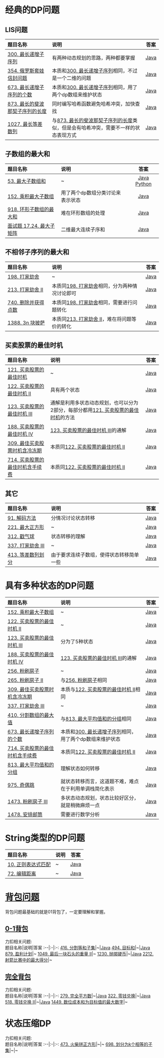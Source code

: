 # 经典的DP问题
## LIS问题
题目名称|说明|答案
:--|:-|:-:
[300. 最长递增子序列](https://leetcode.cn/problems/longest-increasing-subsequence/)|有两种动态规划的思路，两种都要掌握|[Java](../Java/Solution300.java)
[354. 俄罗斯套娃信封问题](https://leetcode.cn/problems/russian-doll-envelopes/)|本质和[300. 最长递增子序列](https://leetcode.cn/problems/longest-increasing-subsequence/)相同，不过是一个二维的问题|[Java](../Java/Solution354.java)
[673. 最长递增子序列的个数](https://leetcode.cn/problems/number-of-longest-increasing-subsequence/)|本质和[300. 最长递增子序列](https://leetcode.cn/problems/longest-increasing-subsequence/)相同，用了两个dp数组来维护状态|[Java](../Java/Solution673.java)
[873. 最长的斐波那契子序列的长度](https://leetcode.cn/problems/length-of-longest-fibonacci-subsequence/)|同时编写哈希函数避免哈希冲突，加快查找|[Java](../Java/Solution873.java)
[1027. 最长等差数列](https://leetcode.cn/problems/longest-arithmetic-subsequence/)|与[873. 最长的斐波那契子序列的长度](https://leetcode.cn/problems/length-of-longest-fibonacci-subsequence/)类似，但是会有哈希冲突，需要不一样的状态表现方式|[Java](../Java/Solution1027.java)

## 子数组的最大和
题目名称|说明|答案
:--|:-|:-:
[53. 最大子数组和](https://leetcode.cn/problems/maximum-subarray/submissions/)|~|[Java](../Java/Solution53.java) [Python](../Python/53.py)
[152. 乘积最大子数组](https://leetcode.cn/problems/maximum-product-subarray/)|用了两个dp数组分类讨论来表示状态|[Java](../Java/Solution152.java)
[918. 环形子数组的最大和](https://leetcode.cn/problems/maximum-sum-circular-subarray/)|难在环形数组的处理|[Java](../Java/Solution918.java)
[面试题 17.24. 最大子矩阵](https://leetcode.cn/problems/max-submatrix-lcci/)|二维最大连续子序和|[Java](../Java/Interview1724.java)

## 不相邻子序列的最大和
题目名称|说明|答案
:--|:-|:-:
[198. 打家劫舍](https://leetcode.cn/problems/house-robber/)|~|[Java](../Java/Solution198.java)
[213. 打家劫舍 II](https://leetcode.cn/problems/house-robber-ii/)|本质同[198. 打家劫舍](https://leetcode.cn/problems/house-robber/)相同，分为两种情况讨论即可|[Java](../Java/Solution213.java)
[740. 删除并获得点数](https://leetcode.cn/problems/delete-and-earn/)|本质同[198. 打家劫舍](https://leetcode.cn/problems/house-robber/)相同，需要进行问题转化|[Java](../Java/Solution740.java)
[1388. 3n 块披萨](https://leetcode.cn/problems/pizza-with-3n-slices/)|本质同[213. 打家劫舍 II](https://leetcode.cn/problems/house-robber-ii/)，难在将问题等价的转化|[Java](../Java/Solution1388.java)

## 买卖股票的最佳时机
题目名称|说明|答案
:--|:-|:-:
[121. 买卖股票的最佳时机](https://leetcode.cn/problems/best-time-to-buy-and-sell-stock/)|~|[Java](../Java/Solution121.java)
[122. 买卖股票的最佳时机 II](https://leetcode.cn/problems/best-time-to-buy-and-sell-stock-ii/)|具有两个状态|[Java](../Java/Solution122.java)
[123. 买卖股票的最佳时机 III](https://leetcode.cn/problems/best-time-to-buy-and-sell-stock-iii/)|通解是利用多状态动态规划，也可以分为2部分，每部分都用[121. 买卖股票的最佳时机](https://leetcode.cn/problems/best-time-to-buy-and-sell-stock/)的方法|[Java](../Java/Solution123.java)
[188. 买卖股票的最佳时机 IV](https://leetcode.cn/problems/best-time-to-buy-and-sell-stock-iv/)|[123. 买卖股票的最佳时机 III](https://leetcode.cn/problems/best-time-to-buy-and-sell-stock-iii/)的通解|[Java](../Java/Solution188.java)
[309. 最佳买卖股票时机含冷冻期](https://leetcode.cn/problems/best-time-to-buy-and-sell-stock-with-cooldown/)|本质同[122. 买卖股票的最佳时机 II](https://leetcode.cn/problems/best-time-to-buy-and-sell-stock-ii/)|[Java](../Java/Solution309.java)
[714. 买卖股票的最佳时机含手续费](https://leetcode.cn/problems/best-time-to-buy-and-sell-stock-with-transaction-fee/)|本质同[122. 买卖股票的最佳时机 II](https://leetcode.cn/problems/best-time-to-buy-and-sell-stock-ii/)|[Java](../Java/Solution714.java)

## 其它
题目名称|说明|答案
:--|:-|:-:
[91. 解码方法](https://leetcode.cn/problems/decode-ways/)|分情况讨论状态转移|[Java](../Java/Solution91.java)
[221. 最大正方形](https://leetcode.cn/problems/maximal-square/)|~|[Java](../Java/Solution221.java)
[312. 戳气球](https://leetcode.cn/problems/burst-balloons/)|状态转移的理解|[Java](../Java/Solution312.java)
[337. 打家劫舍 III](https://leetcode.cn/problems/house-robber-iii/)|~|[Java](../Java/Solution337.java)
[413. 等差数列划分](https://leetcode.cn/problems/arithmetic-slices/)|由于要求连续子数组，使得状态转移简单一些|[Java](../Java/Solution413.java)

# 具有多种状态的DP问题
题目名称|说明|答案
:--|:-|:-:
[152. 乘积最大子数组](https://leetcode.cn/problems/maximum-product-subarray/)|~|[Java](../Java/Solution152.java)
[122. 买卖股票的最佳时机 II](https://leetcode.cn/problems/best-time-to-buy-and-sell-stock-ii/)|~|[Java](../Java/Solution122.java)
[123. 买卖股票的最佳时机 III](https://leetcode.cn/problems/best-time-to-buy-and-sell-stock-iii/)|分为了5种状态|[Java](../Java/Solution123.java)
[188. 买卖股票的最佳时机 IV](https://leetcode.cn/problems/best-time-to-buy-and-sell-stock-iv/)|[123. 买卖股票的最佳时机 III](https://leetcode.cn/problems/best-time-to-buy-and-sell-stock-iii/)的通解|[Java](../Java/Solution188.java)
[256. 粉刷房子](https://leetcode.cn/problems/paint-house/)|~|[Java](../Java/Solution256.java)
[265. 粉刷房子 II](https://leetcode.cn/problems/paint-house-ii/)|与[256. 粉刷房子](https://leetcode.cn/problems/paint-house/)相同|[Java](../Java/Solution265.java)
[309. 最佳买卖股票时机含冷冻期](https://leetcode.cn/problems/best-time-to-buy-and-sell-stock-with-cooldown/)|本质与[122. 买卖股票的最佳时机 II](https://leetcode.cn/problems/best-time-to-buy-and-sell-stock-ii/)相同|[Java](../Java/Solution309.java)
[337. 打家劫舍 III](https://leetcode.cn/problems/house-robber-iii/)|~|[Java](../Java/Solution337.java)
[410. 分割数组的最大值](https://leetcode.cn/problems/split-array-largest-sum/submissions/)|与[813. 最大平均值和的分组](https://leetcode.cn/problems/largest-sum-of-averages/)相同|[Java](./Java/410.java)
[673. 最长递增子序列的个数](https://leetcode.cn/problems/number-of-longest-increasing-subsequence/)|本质和[300. 最长递增子序列](https://leetcode.cn/problems/longest-increasing-subsequence/)相同，用了两个dp数组来维护状态|[Java](../Java/Solution673.java)
[714. 买卖股票的最佳时机含手续费](https://leetcode.cn/problems/best-time-to-buy-and-sell-stock-with-transaction-fee/)|本质同[122. 买卖股票的最佳时机 II](https://leetcode.cn/problems/best-time-to-buy-and-sell-stock-ii/)|[Java](../Java/Solution714.java)
[813. 最大平均值和的分组](https://leetcode.cn/problems/largest-sum-of-averages/)|理解状态如何转移|[Java](../Java/Solution813.java)
[975. 奇偶跳](https://leetcode.cn/problems/odd-even-jump/)|就状态转移而言，这道题不难，难点在于利用单调栈简化表示|[Java](../Java/Solution975.java)
[1473. 粉刷房子 III](https://leetcode.cn/problems/paint-house-iii/)|多状态动态规划，状态比较好区分，就是稍微麻烦一点|[Java](../Java/Solution1473.java)
[1478. 安排邮筒](https://leetcode.cn/problems/allocate-mailboxes/)|需要进行数学分析|[Java](../Java/Solution1478.java)

# String类型的DP问题
题目名称|说明|答案
:--|:-|:-:
[10. 正则表达式匹配](https://leetcode.cn/problems/regular-expression-matching/)|~|[Java](../Java/Solution10.java)
[72. 编辑距离](https://leetcode.cn/problems/edit-distance/)|~|[Java](../Java/Solution72.java)

# [背包问题](https://baike.baidu.com/item/%E8%83%8C%E5%8C%85%E9%97%AE%E9%A2%98/2416931)
背包问题最基础的就是01背包了，一定要理解和掌握。  
## [0-1背包](https://baike.baidu.com/item/01%E8%83%8C%E5%8C%85/4301245)
力扣相关问题:  
题目名称|说明|答案
:--|:-|:-:
[416. 分割等和子集](https://leetcode.cn/problems/partition-equal-subset-sum/)|~|[Java](../Java/Solution416.java)
[494. 目标和](https://leetcode.cn/problems/target-sum/)|~|[Java](../Java/Solution494.java)
[879. 盈利计划](https://leetcode.cn/problems/profitable-schemes/)|~
[1049. 最后一块石头的重量 II](https://leetcode.cn/problems/last-stone-weight-ii/)|~
[1230. 抛掷硬币](https://leetcode.cn/problems/toss-strange-coins/)|~|[Java](../Java/Solution1230.java)
[2212. 射箭比赛中的最大得分](https://leetcode.cn/problems/maximum-points-in-an-archery-competition/solution/)|~

## [完全背包](https://baike.baidu.com/item/%E5%AE%8C%E5%85%A8%E8%83%8C%E5%8C%85/7066689)
力扣相关问题:  
题目名称|说明|答案
:--|:-|:-:
[279. 完全平方数](https://leetcode.cn/problems/perfect-squares/)|~|[Java](../Java/Solution279.java)
[322. 零钱兑换](https://leetcode.cn/problems/coin-change/)|~|[Java](../Java/Solution322.java)
[518. 零钱兑换 II](https://leetcode.cn/problems/coin-change-2/)|~|[Java](../Java/Solution518.java)
[1449. 数位成本和为目标值的最大数字](https://leetcode.cn/problems/form-largest-integer-with-digits-that-add-up-to-target/)|~

# 状态压缩DP
力扣相关问题:  
题目名称|说明|答案
:--|:-|:-:
[473. 火柴拼正方形](https://leetcode.cn/problems/matchsticks-to-square/)|~|~
[698. 划分为k个相等的子集](https://leetcode.cn/problems/partition-to-k-equal-sum-subsets/)|~|~